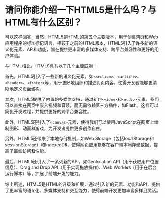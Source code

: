 
# 请问你能介绍一下HTML5是什么吗？与HTML有什么区别？

可以这样回答：当然，HTML5是HTML的第五个主要版本，用于创建网页和Web应用程序的标准标记语言。相较于之前的HTML版本，HTML5引入了许多新的语义化元素、API和功能，旨在提供更丰富的多媒体支持、跨平台兼容性和更好的用户体验。

与HTML相比，HTML5具有以下几个主要区别：

首先，HTML5引入了一些新的语义化元素，如`<section>`、`<article>`、`<header>`、`<footer>`等，用于更好地组织和描述网页内容，使得开发者能够更清晰地定义页面结构。

其次，HTML5提供了内置的多媒体支持，通过新的`<video>`和`<audio>`元素，我们可以直接在网页中嵌入视频和音频，而无需依赖第三方插件，如Flash。这样可以简化开发过程，并提供更好的跨平台兼容性。

此外，HTML5还引入了`<canvas>`元素，使得我们可以使用JavaScript在网页上绘制图形、动画和游戏，为开发者提供更多创作自由。

另外，HTML5还带来了本地存储机制，如Web Storage（包括localStorage和sessionStorage）和IndexedDB，使得网页应用能够在客户端本地存储数据，提高了离线访问和性能。

最后，HTML5还引入了一系列新的API，如Geolocation API（用于获取用户位置信息）、Drag and Drop API（用于实现拖放操作）、Web Workers（用于在后台运行脚本）等，扩展了前端开发的能力。

综上所述，HTML5是HTML的升级和扩展，通过引入新的元素、功能和API，提供了更丰富的语义化、多媒体支持和交互能力，使得前端开发更加丰富多样且灵活。